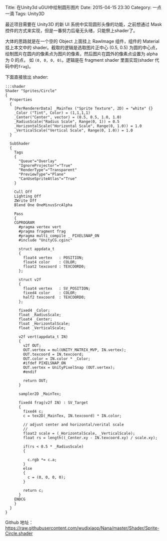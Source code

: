 Title: 在Unity3d uGUI中绘制圆形图片
Date: 2015-04-15 23:30
Category: 一点一滴
Tags: Unity3D

最近项目需要在 Unity3D 的新 UI 系统中实现圆形头像的功能，之前想通过 Mask 控件的方式来实现，但是一番努力后毫无头绪，只能祭上shader了。

大体的思路就是在一个空的 Object 上面挂上 RawImage 组件，组件的 Material 挂上本文中的 shader。截取的逻辑是选取图片正中心 (0.5, 0.5) 为圆的中心点，绘制图片在圆内的像素点为图片的像素，然后图片在圆外的像素点设置为 alpha 为 0 的点，
如 `(0, 0, 0, 0)`。逻辑是在 fragment shader 里面实现(shader 代码中的`frag`)。

下面直接放出 shader:

    :::shader
    Shader "Sprites/Circle"
    {
      Properties
      {
        [PerRendererData] _MainTex ("Sprite Texture", 2D) = "white" {}
        _Color ("Tint", Color) = (1,1,1,1)
        _Center("Center", vector) = (0.5, 0.5, 1.0, 1.0)
        _RadiusScale("Radius Scale", Range(0, 1)) = 0.5
        _HorizontalScale("Horizontal Scale", Range(0, 1.0)) = 1.0
        _VerticalScale("Vertical Scale", Range(0, 1.0)) = 1.0
      }

      SubShader
      {
        Tags
        {
          "Queue"="Overlay"
          "IgnoreProjector"="True"
          "RenderType"="Transparent"
          "PreviewType"="Plane"
          "CanUseSpriteAtlas"="True"
        }

        Cull Off
        Lighting Off
        ZWrite Off
        Blend One OneMinusSrcAlpha

        Pass
        {
        CGPROGRAM
          #pragma vertex vert
          #pragma fragment frag
          #pragma multi_compile _ PIXELSNAP_ON
          #include "UnityCG.cginc"

          struct appdata_t
          {
            float4 vertex   : POSITION;
            float4 color    : COLOR;
            float2 texcoord : TEXCOORD0;
          };

          struct v2f
          {
            float4 vertex   : SV_POSITION;
            fixed4 color    : COLOR;
            half2 texcoord  : TEXCOORD0;
          };

          fixed4 _Color;
          float _RadiusScale;
          float4 _Center;
          float _HorizontalScale;
          float _VerticalScale;

          v2f vert(appdata_t IN)
          {
            v2f OUT;
            OUT.vertex = mul(UNITY_MATRIX_MVP, IN.vertex);
            OUT.texcoord = IN.texcoord;
            OUT.color = IN.color * _Color;
            #ifdef PIXELSNAP_ON
            OUT.vertex = UnityPixelSnap (OUT.vertex);
            #endif

            return OUT;
          }

          sampler2D _MainTex;

          fixed4 frag(v2f IN) : SV_Target
          {
            fixed4 c;
            c = tex2D(_MainTex, IN.texcoord) * IN.color;

            // adjust center and horizontal/verital scale
            //
            float2 scale = (_HorizontalScale, _VerticalScale);
            float rs = length((_Center.xy - IN.texcoord.xy) / scale.xy);

            if(rs < 0.5 * _RadiusScale)
            {

              c.rgb *= c.a;
            }
            else
            {
              c = (0, 0, 0, 0);
            }

            return c;
          }
        ENDCG
        }
      }
    }


Github 地址： <https://raw.githubusercontent.com/wudixiaop/Nana/master/Shader/Sprite-Circle.shader>
